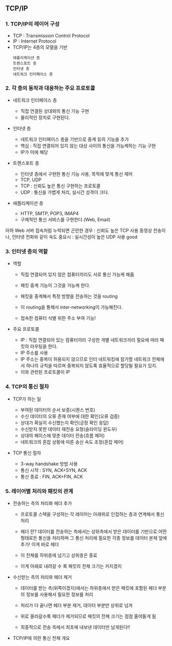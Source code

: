 ## TCP/IP

### 1. TCP/IP의 레이어 구성 
* TCP : Transmission Control Protocol
* IP : Internet Protocol
* TCP/IP는 4층의 모델을 기반
    ```
    애플리케이션 층
    트랜스포트 층
    인터넷 층
    네트워크 인터페이스 층
    ```

### 2. 각 층의 동작과 대응하는 주요 프로토콜

* 네트워크 인터페이스 층
    * 직접 연결된 상대와의 통신 기능 구현 
    * 물리적인 장치로 구현된다. 

* 인터넷 층
    * 네트워크 인터페이스 층을 기반으로 중계 등의 기능을 추가
    * 핵심 : 직접 연결되어 있지 않는 대상 사이의 통신을 가능케하는 기능 구현
    * IP가 이에 해당

* 트랜스포트 층
    * 인터넷 층에서 구현한 통신 기능 사용, 목적에 맞게 통신 제어
    * TCP, UDP 
    * TCP : 신뢰도 높은 통신 구현하는 프로토콜
    * UDP : 통신을 가볍게 처리, 실시간 성격이 크다.

* 애플리케이션 층
    * HTTP, SMTP, POP3, IMAP4
    * 구체적인 통신 서비스를 구현한다.(Web, Email)

아하 Web 서버 접속처럼 누락되면 곤란한 경우 : 신뢰도 높은 TCP 사용
동영상 전송이나, 인터넷 전화와 같이 속도 중요시 : 실시간성이 높은 UDP 사용 good

### 3. 인터넷 층의 역할

* 역할

    * 직접 연결되어 있지 않은 컴퓨터끼리도 서로 통신 가능케 해줌
    * 패킷 중계 기능이 그것을 가능케 한다.
    * 패킷을 중계해서 특정 방향을 전송하는 것을 routing
    * 이 routing을 통해서 inter-networking이 가능해진다.

    * 접속한 컴퓨터 식별 위한 주소 부여 기능!

* 주요 프로토콜

    * IP : 직접 연결되어 있는 컴퓨터끼리 구성한 개별 네트워크끼리 필요에 따라 패킷의 라우팅을 한다.
    * IP 주소를 사용
    * IP 주소는 중복이 허용되지 않으므로 인터 네트워킹에 참가할 네트워크 전체에서 하나의 규칙을 따르며 중복되지 않도록 효율적으로 할당될 필요가 있지.
    * 이와 관련된 프로토콜이 IP

### 4. TCP의 통신 절차

* TCP가 하는 일

    * 부여된 데이터의 순서 보증(시퀀스 번호)
    * 수신 데이터의 오류 존재 여부에 대한 확인(오류 검증)
    * 상대가 확실히 수신했는지 확인(긍정 확인 응답)
    * 수신받지 못한 데이터 재전송 요청(슬라이딩 윈도우)
    * 상대의 페이스에 맞춘 데이터 전송(흐름 제어)
    * 네트워크의 혼잡 상황에 따른 송신 속도 조정(혼잡 제어)

* TCP 통신 절차

    * 3-way handshake 방법 사용
    * 통신 시작 : SYN, ACK+SYN, ACK
    * 통신 종료 : FIN, ACK+FIN, ACK

### 5. 레이어별 처리와 패킷의 관계

* 전송하는 측의 처리화 헤더 추가

    * 프로토콜 스택을 구성하는 각 레이어는 아래위로 인접하는 층과 연계해서 통신 처리

    * 헤더 란? 데이터를 전송하는 측에서는 상위측에서 받은 데이터를 기반으로 어떤 형태로든 통신을 처리하며 그 통신 처리에 필요한 각종 정보를 데이터 본체 앞에 추가! 이게 바로 헤더 

    * 이 전체를 하위층에 넘기고 상위층은 종료

    * 이게 아래로 내려갈 수 록 패킷의 전체 크기는 커지겠지

* 수신받는 측의 처리와 헤더 제거

    * 데이터를 받는 측(위쪽이겠지)에서는 하위층에서 받은 패킷에 포함된 헤더 부분의 정보를 사용해서 필요한 정보를 처리

    * 처리가 다 끝나면 헤더 부분 제거, 데이터 부분만 상위로 넘겨 

    * 위로 올라갈수록 헤더가 제거되므로 패킷의 전체 크기는 점점 줄어들게 됨

    * 최종적으로 전송 측에서 최초에 내보낸 데이터만 남게된다!!

* TCP/IP에 의한 통신 전체 개요
